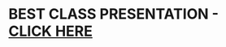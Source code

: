 # BEST CLASS PRESENTATION - [CLICK HERE](https://www.canva.com/design/DAE7CMnsgDE/gIOhaLjlR8lnxFX3_ImX0A/view?utm_content=DAE7CMnsgDE&utm_campaign=designshare&utm_medium=link&utm_source=homepage_design_menu)